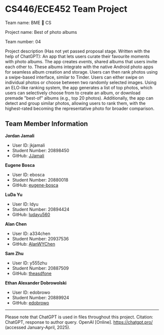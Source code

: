 # CS446/ECE452 Team Project

Team name: BME 🤝 CS

Project name: Best of photo albums 

Team number: 04

Project description (Has not yet passed proposal stage. Written with the help of ChatGPT):
An app that lets users curate their favourite moments with photo albums. The app creates *events*, shared albums that users invite each other to. These albums integrate with the native Android photo apps for seamless album creation and storage. Users can then rank photos using a swipe-based interface, similar to Tinder. Users can either swipe on individual photos or choose between two randomly selected images. Using an ELO-like ranking system, the app generates a list of top photos, which users can selectively choose from to create an album, or download premade "best-of" albums (e.g., top 20 photos). Additionally, the app can detect and group similar photos, allowing users to rank them, with the highest-rated becoming the representative photo for broader comparison.


## Team Member Information

**Jordan Jamali**  
- User ID: jkjamali  
- Student Number: 20898450  
- GitHub: [JJamali](https://github.com/JJamali)

**Eugene Bosca**  
- User ID: ebosca  
- Student Number: 20880018  
- GitHub: [eugene-bosca](https://github.com/eugene-bosca)

**LuDa Yu**  
- User ID: ldyu  
- Student Number: 20894424  
- GitHub: [ludayu560](https://github.com/ludayu560)

**Alan Chen**  
- User ID: a334chen  
- Student Number: 20937536  
- GitHub: [AlanWYChen](https://github.com/AlanWYChen)

**Sam Zhu**  
- User ID: y555zhu  
- Student Number: 20887509  
- GitHub: [theasdfone](https://github.com/theasdfone)

**Ethan Alexander Dobrowolski**  
- User ID: edobrowo  
- Student Number: 20889924  
- GitHub: [edobrowo](https://github.com/edobrowo)

---

Please note that ChatGPT is used in files throughout this project.
Citation: ChatGPT, response to author query. OpenAI [Online]. https://chatgpt.pro/ (accessed January-April, 2025).

